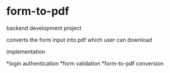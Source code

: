 # form-to-pdf

backend development project

converts the form input into pdf which user can download

implementation 

*login authentication
*form validation
*form-to-pdf conversion

